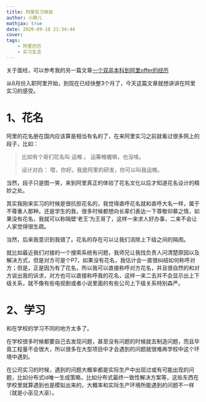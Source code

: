 ```yaml
---
title: 阿里实习体验
author: 小胖儿
mathjax: true
date: 2020-09-10 21:34:44
cover:
tags:
	- 阿里巴巴
	- 实习生活
---
```


关于面经，可以参考我的另一篇文章[一个双非本科到阿里offer的经历](https://pangyuworld.github.io/2020/05/19/%E4%B8%80%E4%B8%AA%E5%8F%8C%E9%9D%9E%E6%9C%AC%E7%A7%91%E5%88%B0%E9%98%BF%E9%87%8Coffer%E7%9A%84%E7%BB%8F%E5%8E%86/)

从6月份入职阿里开始，到现在已经快整3个月了，今天这篇文章就想讲讲在阿里实习的感受。

# 1、花名

阿里的花名册在国内应该算是相当有名的了，在来阿里实习之前就看过很多网上的段子，比如：

> 比如有个哥们花名叫 运帷 。
> 运筹帷幄嘛，也没啥。
>
> 设计对白：
> 喂，你好。我是阿里的研发，你可以叫我运帷。

当然，段子只是图一笑，来到阿里真正的体验了花名文化以后才知道花名设计的精妙之处。

其实我刚来实习的时候是很抗拒花名的，我觉得直呼花名就和直呼大名一样，属于不尊重人那种。还是学生的我，很多时候都想向长辈们表达一下尊敬仰慕之情，如果没有花名，我就可以称隔壁‘老王’为王哥了，这样一来求人好办事，二来不会让人家觉得很生疏。

当然，后来我意识到我错了。花名的存在可以让我们消除上下级之间的隔阂。

就比如最近我们对接的一个搜索系统有问题，我师兄让我找负责人问清楚原因以及解决方式，但是对方可是个P7，如果没有花名，我估计会一直很纠结如何称呼对方；但是，正是因为有了花名，所以我可以直接称呼对方花名，并且很自然的和对方说出我的诉求，对方也可以直接称呼我的花名，这样一来二去并不会显示出上下级关系，就不像有些电视剧或者小说里面的有些公司上下级关系特别森严。

# 2、学习

和在学校的学习不同的地方太多了。

在学校很多时候都要自己去发现问题，甚至没有问题的时候就去制造问题，而且毕竟工程量不会很大，所以很多在大型项目中才会遇到的问题就很难再学校中这个环境中遇到。

在公司实习的时候，遇到的问题大概率都是实际生产中出现过或有可能出现的问题，比如分布式id唯一生成策略，比如分布式最终一致性解决方案等，这些东西在学校里就算遇到也是模拟出来的，大概率和实际生产环境所能遇到的问题不一样（就是小巫见大巫）。

